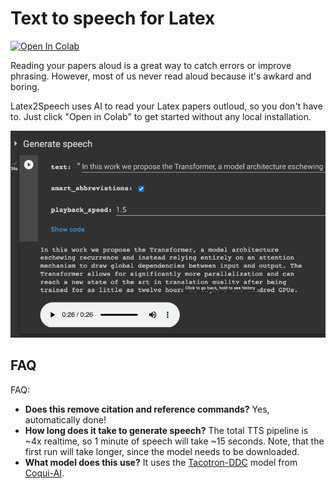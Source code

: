 # Text to speech for Latex

<p>
<a href="https://colab.research.google.com/github/marcosfelt/latex2speech/blob/main/tts_latex.ipynb"><img src="https://colab.research.google.com/assets/colab-badge.svg" alt="Open In Colab"/></a>
</p>

Reading your papers aloud is a great way to catch errors or improve phrasing. However, most of us never read aloud because it's awkard and boring.  

Latex2Speech uses AI to read your Latex papers outloud, so you don't have to. Just click "Open in Colab" to get started without any local installation.

<p>
<a href="https://colab.research.google.com/github/marcosfelt/latex2speech/blob/main/tts_latex.ipynb"><img src="colab_screenshot.png" alt="Open In Colab"/></a>
</p>

<!-- ![Screenshot of Latex2Speech on Google Colab](colab_screenshot.png) -->

## FAQ

FAQ:

- **Does this remove citation and reference commands?** Yes, automatically done!
- **How long does it take to generate speech?** The total TTS pipeline is ~4x realtime, so 1 minute of speech will take ~15 seconds. Note, that the first run will take longer, since the model needs to be downloaded.
- **What model does this use?** It uses the [Tacotron-DDC](https://coqui.ai/blog/tts/solving-attention-problems-of-tts-models-with-double-decoder-consistency) model from [Coqui-AI](https://github.com/coqui-ai/TTS).
